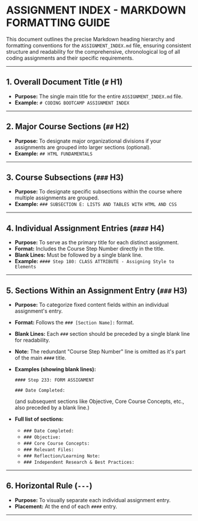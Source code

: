 # ASSIGNMENT INDEX - MARKDOWN FORMATTING GUIDE

This document outlines the precise Markdown heading hierarchy and formatting conventions for the `ASSIGNMENT_INDEX.md` file, ensuring consistent structure and readability for the comprehensive, chronological log of all coding assignments and their specific requirements.

---

## 1. Overall Document Title (`#` H1)
* **Purpose:** The single main title for the entire `ASSIGNMENT_INDEX.md` file.
* **Example:** `# CODING BOOTCAMP ASSIGNMENT INDEX`

---

## 2. Major Course Sections (`##` H2)
* **Purpose:** To designate major organizational divisions if your assignments are grouped into larger sections (optional).
* **Example:** `## HTML FUNDAMENTALS`

---

## 3. Course Subsections (`###` H3)
* **Purpose:** To designate specific subsections within the course where multiple assignments are grouped.
* **Example:** `### SUBSECTION E: LISTS AND TABLES WITH HTML AND CSS`

---

## 4. Individual Assignment Entries (`####` H4)
* **Purpose:** To serve as the primary title for each distinct assignment.
* **Format:** Includes the Course Step Number directly in the title.
* **Blank Lines:** Must be followed by a single blank line.
* **Example:** `#### Step 180: CLASS ATTRIBUTE - Assigning Style to Elements`

---

## 5. Sections Within an Assignment Entry (`###` H3)
* **Purpose:** To categorize fixed content fields within an individual assignment's entry.
* **Format:** Follows the `### [Section Name]:` format.
* **Blank Lines:** Each `###` section should be preceded by a single blank line for readability.
* **Note:** The redundant "Course Step Number" line is omitted as it's part of the main `####` title.
* **Examples (showing blank lines):**
    ```
    #### Step 233: FORM ASSIGNMENT

    ### Date Completed:
    ```
    (and subsequent sections like Objective, Core Course Concepts, etc., also preceded by a blank line.)

* **Full list of sections:**
    * `### Date Completed:`
    * `### Objective:`
    * `### Core Course Concepts:`
    * `### Relevant Files:`
    * `### Reflection/Learning Note:`
    * `### Independent Research & Best Practices:`

---

## 6. Horizontal Rule (`---`)
* **Purpose:** To visually separate each individual assignment entry.
* **Placement:** At the end of each `####` entry.

---